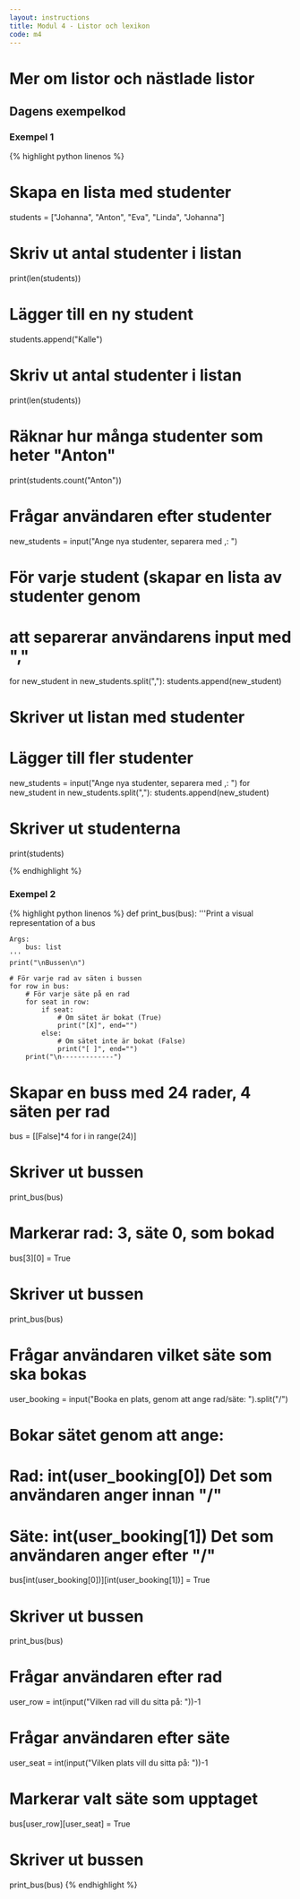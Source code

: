```yaml
---
layout: instructions
title: Modul 4 - Listor och lexikon
code: m4
---
```


# Mer om listor och nästlade listor

## Dagens exempelkod

### Exempel 1

{% highlight python linenos %}
# Skapa en lista med studenter
students = ["Johanna", "Anton", "Eva", "Linda", "Johanna"]

# Skriv ut antal studenter i listan
print(len(students))

# Lägger till en ny student
students.append("Kalle")

# Skriv ut antal studenter i listan
print(len(students))

# Räknar hur många studenter som heter "Anton"
print(students.count("Anton"))


# Frågar användaren efter studenter
new_students = input("Ange nya studenter, separera med ,: ")

# För varje student (skapar en lista av studenter genom
# att separerar användarens input med ","
for new_student in new_students.split(","):
    students.append(new_student)

# Skriver ut listan med studenter

# Lägger till fler studenter
new_students = input("Ange nya studenter, separera med ,: ")
for new_student in new_students.split(","):
    students.append(new_student)

# Skriver ut studenterna
print(students)

{% endhighlight %}

### Exempel 2

{% highlight python linenos %}
def print_bus(bus):
    '''Print a visual representation of a bus

    Args:
        bus: list
    '''
    print("\nBussen\n")

    # För varje rad av säten i bussen
    for row in bus:
        # För varje säte på en rad
        for seat in row:
            if seat:
                # Om sätet är bokat (True)
                print("[X]", end="")
            else:
                # Om sätet inte är bokat (False)
                print("[ ]", end="")
        print("\n-------------")

# Skapar en buss med 24 rader, 4 säten per rad
bus = [[False]*4 for i in range(24)]
# Skriver ut bussen
print_bus(bus)

# Markerar rad: 3, säte 0, som bokad
bus[3][0] = True

# Skriver ut bussen
print_bus(bus)

# Frågar användaren vilket säte som ska bokas
user_booking = input("Booka en plats, genom att ange rad/säte: ").split("/")
# Bokar sätet genom att ange:
# Rad: int(user_booking[0]) Det som användaren anger innan "/"
# Säte: int(user_booking[1]) Det som användaren anger efter "/"
bus[int(user_booking[0])][int(user_booking[1])] = True

# Skriver ut bussen
print_bus(bus)

# Frågar användaren efter rad
user_row = int(input("Vilken rad vill du sitta på: "))-1
# Frågar användaren efter säte
user_seat = int(input("Vilken plats vill du sitta på: "))-1
# Markerar valt säte som upptaget
bus[user_row][user_seat] = True
# Skriver ut bussen
print_bus(bus)
{% endhighlight %}
